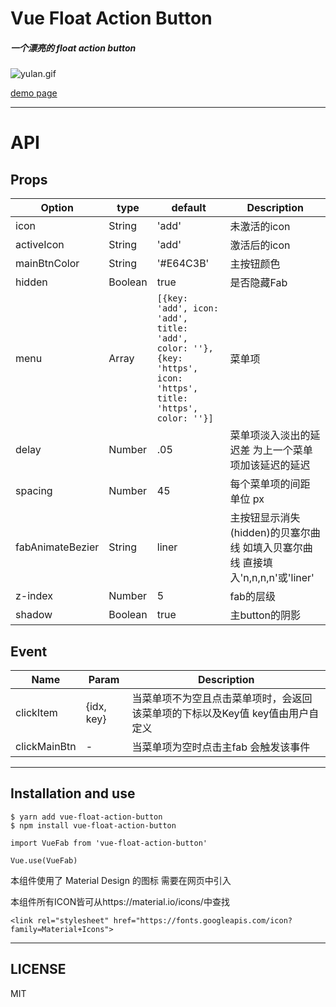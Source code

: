 # Vue Float Action Button


##### 一个漂亮的 float action button

![yulan.gif](http://upload-images.jianshu.io/upload_images/5738345-b97a517b5fe5f794.gif?imageMogr2/auto-orient/strip%7CimageView2/2/w/1240)  

[demo page](http://htmlpreview.github.io/?https://github.com/a62527776a/vue-fab/blob/master/demo/dist/index.html)

***

# API


## Props

| Option |  type  |  default  | Description |
| ------ | ------ | --------  | ----------  |
|  icon  | String |  'add' |  未激活的icon     |
| activeIcon | String | 'add' | 激活后的icon |
|mainBtnColor|String|'#E64C3B'| 主按钮颜色|
|hidden| Boolean | true | 是否隐藏Fab |
|menu| Array | ``` [{key: 'add', icon: 'add', title: 'add', color: ''}, {key: 'https', icon: 'https', title: 'https', color: ''}] ``` | 菜单项 |
|delay|Number|.05| 菜单项淡入淡出的延迟差 为上一个菜单项加该延迟的延迟 |
|spacing| Number|45|每个菜单项的间距 单位 px|
|fabAnimateBezier | String | liner | 主按钮显示消失(hidden)的贝塞尔曲线 如填入贝塞尔曲线 直接填入'n,n,n,n'或'liner'  |
|z-index|Number|5|fab的层级|
|shadow | Boolean | true | 主button的阴影|

## Event

|    Name   |   Param   | Description |
| ----      | -------  | ----------- |
| clickItem | {idx, key} | 当菜单项不为空且点击菜单项时，会返回该菜单项的下标以及Key值 key值由用户自定义 |
| clickMainBtn | - | 当菜单项为空时点击主fab 会触发该事件 |
***

## Installation and use

```
$ yarn add vue-float-action-button
$ npm install vue-float-action-button
```

```
import VueFab from 'vue-float-action-button'

Vue.use(VueFab)
```

本组件使用了 Material Design 的图标 需要在网页中引入   

本组件所有ICON皆可从https://material.io/icons/中查找
```
<link rel="stylesheet" href="https://fonts.googleapis.com/icon?family=Material+Icons">
``` 


***
## LICENSE
MIT